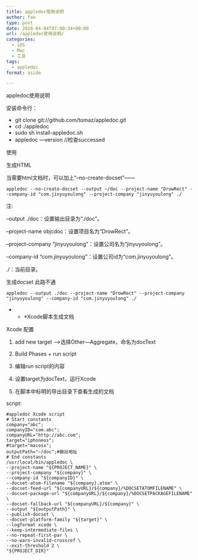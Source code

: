 ```yaml
---
title: appledoc使用说明
author: fan
type: post
date: 2018-04-04T07:00:34+00:00
url: /appledoc使用说明/
categories:
  - iOS
  - Mac
  - 工具
tags:
  - appledoc
format: aside

---
```

appledoc使用说明
  
安装命令行：

  * git clone git://github.com/tomaz/appledoc.git
  * cd ./appledoc
  * sudo sh install-appledoc.sh
  * appledoc —version //检查successed

使用
  
生成HTML
  
当需要html文档时，可以加上“&#8211;no-create-docset”——

    appledoc --no-create-docset --output ~/doc --project-name "DrowRect" --company-id "com.jinyuyoulong" --project-company "jinyuyoulong" ./
    

注:
  
&#8211;output ./doc：设置输出目录为“./doc”。
  
&#8211;project-name objcdoc：设置项目名为“DrowRect”。
  
&#8211;project-company &#8220;jinyuyoulong&#8221;：设置公司名为“jinyuyoulong”。
  
&#8211;company-id &#8220;com.jinyuyoulong&#8221;：设置公司id为“com.jinyuyoulong”。
  
./：当前目录。
  
生成docset 此路不通

    appledoc --output ./doc --project-name "DrowRect" --project-company "jinyuyoulong" --company-id "com.jinyuyoulong" ./
    

* * *Xcode脚本生成文档


  
Xcode 配置</p> 

  1. add new target —>选择Other—Aggregate，命名为docText</p> 
  2. Build Phases + run script

  3. 编辑run script的内容
  4. 设置target为docText，运行Xcode
  5. 在脚本中标明的导出目录下查看生成的文档

script:

    #appledoc Xcode script
    # Start constants
    company="abc";
    companyID="com.abc";
    companyURL="http://abc.com";
    target="iphoneos";
    #target="macosx";
    outputPath="~/doc";#输出地址
    # End constants
    /usr/local/bin/appledoc \
    --project-name "${PROJECT_NAME}" \
    --project-company "${company}" \
    --company-id "${companyID}" \
    --docset-atom-filename "${company}.atom" \
    --docset-feed-url "${companyURL}/${company}/%DOCSETATOMFILENAME" \
    --docset-package-url "${companyURL}/${company}/%DOCSETPACKAGEFILENAME" \
    --docset-fallback-url "${companyURL}/${company}" \
    --output "${outputPath}" \
    --publish-docset \
    --docset-platform-family "${target}" \
    --logformat xcode \
    --keep-intermediate-files \
    --no-repeat-first-par \
    --no-warn-invalid-crossref \
    --exit-threshold 2 \
    "${PROJECT_DIR}"
